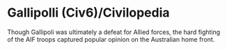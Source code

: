 # Gallipolli (Civ6)/Civilopedia

Though Gallipoli was ultimately a defeat for Allied forces, the hard fighting of the AIF troops captured popular opinion on the Australian home front.